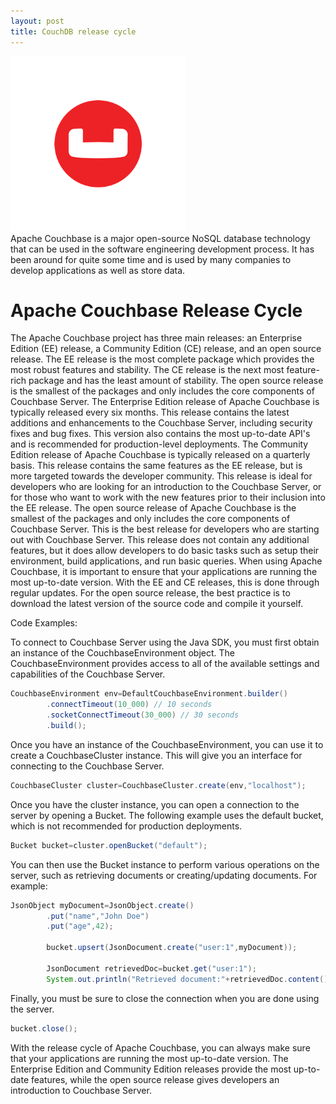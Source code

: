 ```yaml
---
layout: post
title: CouchDB release cycle
---
```

<div class="row">
    <div class="col-sm-2">
        <img src="/images/couchbase-logo.png" alt="hbase logo"/>
    </div>
    <div class="col-sm-10">
        Apache Couchbase is a major open-source NoSQL database technology that can be used in the software engineering development process. It has been around for quite some time and is used by many companies to develop applications as well as store data.
    </div>
</div>

<meta property="og:title" content="CouchDB Release Cycle">
<meta property="og:description" content="An overview of the Apache CouchDB release cycle, detailing its history, major versions, minor releases, and point releases, along with code examples demonstrating new features.">
<meta property="og:type" content="article">
<meta property="og:url" content="https://blog.released.info/2022/06/20/couchbase-release-cycle.html">
<meta property="og:image" content="https://blog.released.info/images/couchbase-logo.png">
<meta property="article:author" content="Released.info Blog Team">
<meta property="article:published_time" content="2022-06-20">


# Apache Couchbase Release Cycle

The Apache Couchbase project has three main releases: an Enterprise Edition (EE) release, a Community Edition (CE)
release, and an open source release. The EE release is the most complete package which provides the most robust features
and stability. The CE release is the next most feature-rich package and has the least amount of stability. The open
source release is the smallest of the packages and only includes the core components of Couchbase Server.
The Enterprise Edition release of Apache Couchbase is typically released every six months. This release contains the
latest additions and enhancements to the Couchbase Server, including security fixes and bug fixes. This version also
contains the most up-to-date API's and is recommended for production-level deployments.
The Community Edition release of Apache Couchbase is typically released on a quarterly basis. This release contains the
same features as the EE release, but is more targeted towards the developer community. This release is ideal for
developers who are looking for an introduction to the Couchbase Server, or for those who want to work with the new
features prior to their inclusion into the EE release.
The open source release of Apache Couchbase is the smallest of the packages and only includes the core components of
Couchbase Server. This is the best release for developers who are starting out with Couchbase Server. This release does
not contain any additional features, but it does allow developers to do basic tasks such as setup their environment,
build applications, and run basic queries.
When using Apache Couchbase, it is important to ensure that your applications are running the most up-to-date version.
With the EE and CE releases, this is done through regular updates. For the open source release, the best practice is to
download the latest version of the source code and compile it yourself.

Code Examples:

To connect to Couchbase Server using the Java SDK, you must first obtain an instance of the CouchbaseEnvironment object.
The CouchbaseEnvironment provides access to all of the available settings and capabilities of the Couchbase Server.

```java
CouchbaseEnvironment env=DefaultCouchbaseEnvironment.builder()
        .connectTimeout(10_000) // 10 seconds
        .socketConnectTimeout(30_000) // 30 seconds
        .build();
```

Once you have an instance of the CouchbaseEnvironment, you can use it to create a CouchbaseCluster instance. This will
give you an interface for connecting to the Couchbase Server.

```java
CouchbaseCluster cluster=CouchbaseCluster.create(env,"localhost");
```

Once you have the cluster instance, you can open a connection to the server by opening a Bucket. The following example
uses the default bucket, which is not recommended for production deployments.

```java
Bucket bucket=cluster.openBucket("default");
```

You can then use the Bucket instance to perform various operations on the server, such as retrieving documents or
creating/updating documents. For example:

```java
JsonObject myDocument=JsonObject.create()
        .put("name","John Doe")
        .put("age",42);

        bucket.upsert(JsonDocument.create("user:1",myDocument));

        JsonDocument retrievedDoc=bucket.get("user:1");
        System.out.println("Retrieved document:"+retrievedDoc.content());
```

Finally, you must be sure to close the connection when you are done using the server.

```java
bucket.close();
```

With the release cycle of Apache Couchbase, you can always make sure that your applications are running the most
up-to-date version. The Enterprise Edition and Community Edition releases provide the most up-to-date features, while
the open source release gives developers an introduction to Couchbase Server.
